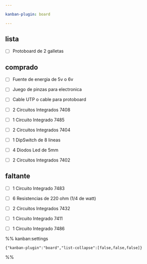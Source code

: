 ```yaml
---

kanban-plugin: board

---
```


## lista

- [ ] Protoboard de 2 galletas


## comprado

- [ ] Fuente de energia de 5v o 6v
- [ ] Juego de pinzas para electronica
- [ ] Cable UTP o cable para protoboard
- [ ] 2 Circuitos Integrados 7408
- [ ] 1 Circuito Integrado 7485
- [ ] 2 Circuitos Integrados 7404
- [ ] 1 DipSwitch de 8 lineas
- [ ] 4 Diodos Led de 5mm
- [ ] 2 Circuitos Integrados 7402


## faltante

- [ ] 1 Circuito Integrado 7483
- [ ] 6 Resistencias de 220 ohm (1/4 de watt)
- [ ] 2 Circuitos Integrados 7432
- [ ] 1 Circuito Integrado 7411
- [ ] 1 Circuito Integrado 7486




%% kanban:settings
```
{"kanban-plugin":"board","list-collapse":[false,false,false]}
```
%%